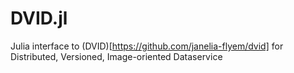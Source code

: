 # DVID.jl
Julia interface to (DVID)[https://github.com/janelia-flyem/dvid] for Distributed, Versioned, Image-oriented Dataservice

